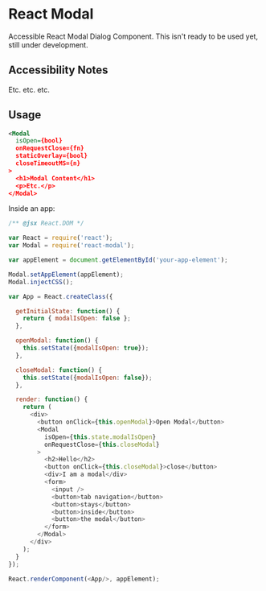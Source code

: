React Modal
===========

Accessible React Modal Dialog Component. This isn't ready to be used
yet, still under development.

Accessibility Notes
-------------------

Etc. etc. etc.

Usage
-----

```xml
<Modal
  isOpen={bool}
  onRequestClose={fn}
  staticOverlay={bool}
  closeTimeoutMS={n}
>
  <h1>Modal Content</h1>
  <p>Etc.</p>
</Modal>
```

Inside an app:

```js
/** @jsx React.DOM */

var React = require('react');
var Modal = require('react-modal');

var appElement = document.getElementById('your-app-element');

Modal.setAppElement(appElement);
Modal.injectCSS();

var App = React.createClass({

  getInitialState: function() {
    return { modalIsOpen: false };
  },

  openModal: function() {
    this.setState({modalIsOpen: true});
  },

  closeModal: function() {
    this.setState({modalIsOpen: false});
  },

  render: function() {
    return (
      <div>
        <button onClick={this.openModal}>Open Modal</button>
        <Modal
          isOpen={this.state.modalIsOpen}
          onRequestClose={this.closeModal}
        >
          <h2>Hello</h2>
          <button onClick={this.closeModal}>close</button>
          <div>I am a modal</div>
          <form>
            <input />
            <button>tab navigation</button>
            <button>stays</button>
            <button>inside</button>
            <button>the modal</button>
          </form>
        </Modal>
      </div>
    );
  }
});

React.renderComponent(<App/>, appElement);
```

